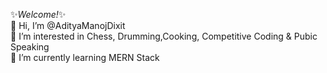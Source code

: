 
✨_Welcome!_✨<br> 
👋 Hi, I’m @AdityaManojDixit <br>
👀 I’m interested in Chess, Drumming,Cooking, Competitive Coding & Pubic Speaking<br>
🌱 I’m currently learning MERN Stack<br>


